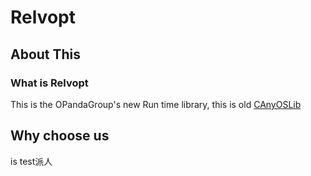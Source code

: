 # Relvopt

## About This 

### What is Relvopt 

This is the OPandaGroup's new Run time library, this is old [CAnyOSLib](https://github.com/OPandaGroup/CAnyOSLib)

## Why choose us
is test派人
